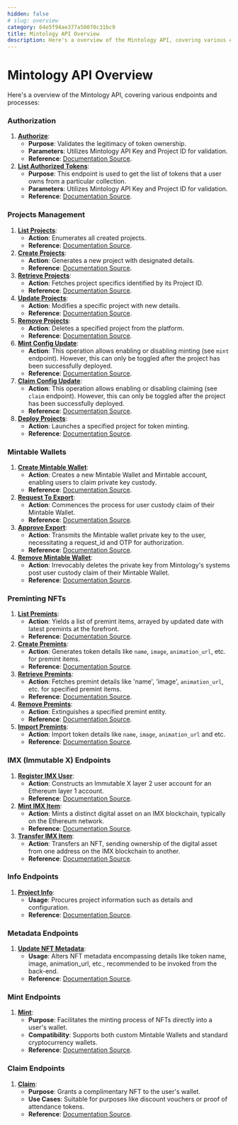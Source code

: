 ```yaml
---
hidden: false
# slug: overview
category: 64e5f94ae377a50070c31bc9
title: Mintology API Overview
description: Here's a overview of the Mintology API, covering various endpoints and processes
---
```


# Mintology API Overview

Here's a overview of the Mintology API, covering various endpoints and processes:

### Authorization

1. **[Authorize](https://docs.mintology.app/reference/authorize)**:
   - **Purpose**: Validates the legitimacy of token ownership.
   - **Parameters**: Utilizes Mintology API Key and Project ID for validation.
   - **Reference**: [Documentation Source](https://docs.mintology.app/reference/authorize).
2. **[List Authorized Tokens](https://docs.mintology.app/reference/authorize-inventory)**:
   - **Purpose**: This endpoint is used to get the list of tokens that a user owns from a particular collection.
   - **Parameters**: Utilizes Mintology API Key and Project ID for validation.
   - **Reference**: [Documentation Source](https://docs.mintology.app/reference/authorize-inventory).

### Projects Management

1. **[List Projects](https://docs.mintology.app/reference/projects-list)**:
   - **Action**: Enumerates all created projects.
   - **Reference**: [Documentation Source](https://docs.mintology.app/reference/projects-list).
2. **[Create Projects](https://docs.mintology.app/reference/projects-create)**:
   - **Action**: Generates a new project with designated details.
   - **Reference**: [Documentation Source](https://docs.mintology.app/reference/projects-create).
3. **[Retrieve Projects](https://docs.mintology.app/reference/projects-show)**:
   - **Action**: Fetches project specifics identified by its Project ID.
   - **Reference**: [Documentation Source](https://docs.mintology.app/reference/projects-show).
4. **[Update Projects](https://docs.mintology.app/reference/projects-update)**:
   - **Action**: Modifies a specific project with new details.
   - **Reference**: [Documentation Source](https://docs.mintology.app/reference/projects-update).
5. **[Remove Projects](https://docs.mintology.app/reference/projects-remove)**:
   - **Action**: Deletes a specified project from the platform.
   - **Reference**: [Documentation Source](https://docs.mintology.app/reference/projects-remove).
6. **[Mint Config Update](https://docs.mintology.app/reference/projects-mint-update)**:
   - **Action**: This operation allows enabling or disabling minting (see `mint` endpoint). However, this can only be toggled after the project has been successfully deployed.
   - **Reference**: [Documentation Source](https://docs.mintology.app/reference/projects-mint-update).
7. **[Claim Config Update](https://docs.mintology.app/reference/projects-claim-update)**:
   - **Action**: This operation allows enabling or disabling claiming (see `claim` endpoint). However, this can only be toggled after the project has been successfully deployed.
   - **Reference**: [Documentation Source](https://docs.mintology.app/reference/projects-claim-update).
8. **[Deploy Projects](https://docs.mintology.app/reference/projects-deploy)**:
   - **Action**: Launches a specified project for token minting.
   - **Reference**: [Documentation Source](https://docs.mintology.app/reference/projects-deploy).

### Mintable Wallets

1. **[Create Mintable Wallet](https://docs.mintology.app/reference/custodial-wallets-create)**:
   - **Action**: Creates a new Mintable Wallet and Mintable account, enabling users to claim private key custody.
   - **Reference**: [Documentation Source](https://docs.mintology.app/reference/custodial-wallets-create).
2. **[Request To Export](https://docs.mintology.app/reference/custodial-wallets-exports-request)**:
   - **Action**: Commences the process for user custody claim of their Mintable Wallet.
   - **Reference**: [Documentation Source](https://docs.mintology.app/reference/custodial-wallets-exports-request).
3. **[Approve Export](https://docs.mintology.app/reference/custodial-wallets-exports-approve)**:
   - **Action**: Transmits the Mintable wallet private key to the user, necessitating a request_id and OTP for authorization.
   - **Reference**: [Documentation Source](https://docs.mintology.app/reference/custodial-wallets-exports-approve).
4. **[Remove Mintable Wallet](https://docs.mintology.app/reference/custodial-wallets-remove)**:
   - **Action**: Irrevocably deletes the private key from Mintology's systems post user custody claim of their Mintable Wallet.
   - **Reference**: [Documentation Source](https://docs.mintology.app/reference/custodial-wallets-remove).

### Preminting NFTs

1. **[List Premints](https://docs.mintology.app/reference/premints-list)**:
   - **Action**: Yields a list of premint items, arrayed by updated date with latest premints at the forefront.
   - **Reference**: [Documentation Source](https://docs.mintology.app/reference/premints-list).
2. **[Create Premints](https://docs.mintology.app/reference/premints-create)**:
   - **Action**: Generates token details like `name`, `image`, `animation_url`, etc. for premint items.
   - **Reference**: [Documentation Source](https://docs.mintology.app/reference/premints-create).
3. **[Retrieve Premints](https://docs.mintology.app/reference/premints-retrieve)**:
   - **Action**: Fetches premint details like 'name', 'image', `animation_url`, etc. for specified premint items.
   - **Reference**: [Documentation Source](https://docs.mintology.app/reference/premints-retrieve).
4. **[Remove Premints](https://docs.mintology.app/reference/premints-remove)**:
   - **Action**: Extinguishes a specified premint entity.
   - **Reference**: [Documentation Source](https://docs.mintology.app/reference/premints-remove).
5. **[Import Premints](https://docs.mintology.app/reference/premints-import)**:
   - **Action**: Import token details like `name`, `image`, `animation_url` and etc.
   - **Reference**: [Documentation Source](https://docs.mintology.app/reference/premints-import).

### IMX (Immutable X) Endpoints

1. **[Register IMX User](https://docs.mintology.app/reference/imx-register)**:
   - **Action**: Constructs an Immutable X layer 2 user account for an Ethereum layer 1 account.
   - **Reference**: [Documentation Source](https://docs.mintology.app/reference/imx-register)​.
2. **[Mint IMX Item](https://docs.mintology.app/reference/imx-mint)**:
   - **Action**: Mints a distinct digital asset on an IMX blockchain, typically on the Ethereum network.
   - **Reference**: [Documentation Source](https://docs.mintology.app/reference/imx-mint).
3. **[Transfer IMX Item](https://docs.mintology.app/reference/imx-transfer)**:
   - **Action**: Transfers an NFT, sending ownership of the digital asset from one address on the IMX blockchain to another.
   - **Reference**: [Documentation Source](https://docs.mintology.app/reference/imx-transfer)​.

### Info Endpoints

1. **[Project Info](https://docs.mintology.app/reference/meta-info)**:
   - **Usage**: Procures project information such as details and configuration.
   - **Reference**: [Documentation Source](https://docs.mintology.app/reference/meta-info)​​.

### Metadata Endpoints

1. **[Update NFT Metadata](https://docs.mintology.app/reference/metadata-update)**:
   - **Usage**: Alters NFT metadata encompassing details like token name, image, animation_url, etc., recommended to be invoked from the back-end.
   - **Reference**: [Documentation Source](https://docs.mintology.app/reference/metadata-update).

### Mint Endpoints

1. **[Mint](https://docs.mintology.app/reference/mint)**:
   - **Purpose**: Facilitates the minting process of NFTs directly into a user's wallet.
   - **Compatibility**: Supports both custom Mintable Wallets and standard cryptocurrency wallets.
   - **Reference**: [Documentation Source](https://docs.mintology.app/reference/mint).

### Claim Endpoints

1. **[Claim](https://docs.mintology.app/reference/claim)**:
   - **Purpose**: Grants a complimentary NFT to the user's wallet.
   - **Use Cases**: Suitable for purposes like discount vouchers or proof of attendance tokens.
   - **Reference**: [Documentation Source](https://docs.mintology.app/reference/claim).

   
